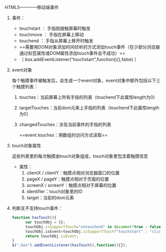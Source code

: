 HTML5————移动端事件

1. 事件：

   - touchstart   ： 手指刚接触屏幕时触发
   - touchmove ：  手指在屏幕上移动
   - touchend    ：  手指从屏幕上移开时触发
   - ==需要用DOM对象添加时间侦听的方式添加touch事件（在少部分浏览器通过标签属性或DOM属性添加touch事件会不成功）==
   - （ box.addEventListener("touchstart",function(){},false) ）

2. event对象

   每个触摸事件被触发后，会生成一个event对象，event对象中额外包括以下三个触摸列表：

   1. touches：当前屏幕上所有手指的列表（touchend下此属性length为0）

   2. targetTouches：当前dom元素上手指的列表（touchend下此属性length为0）

   3. changedTouches：涉及当前事件的手指的列表

      ==event.touches：用数组的访问方式读取==

3. touch对象属性

   这些列表里的每次触摸由touch对象组成，touch对象里包含着触摸信息

   - 属性：
     1. clientX / clientY：触摸点相对浏览器窗口的位置
     2. pageX / pageY：触摸点相对于页面的位置
     3. screenX / screenY：触摸点相对于屏幕的位置
     4. identifier：touch对象里的ID
     5. target：当前的dom元素

4. 判断支不支持touch事件：

   ```javascript
   function hasTouch(){
         var touchObj = {};
         touchObj.isSupportTouch="ontouchend" in document?true : false;
         touchObj,isEvent=touchObj.isSupportTouch?"touchstart" : "click";	
         return touchObj.isEvent;
   }
   $(".box").addEventListener(hasTouch(),function(){});
   ```